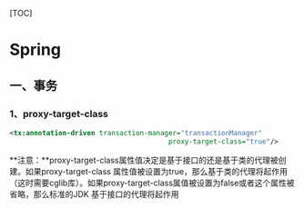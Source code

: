 [TOC]

# Spring

## 一、事务

### 1、proxy-target-class

```xml
<tx:annotation-driven transaction-manager="transactionManager" 
                                       proxy-target-class="true"/>
```

**注意：**proxy-target-class属性值决定是基于接口的还是基于类的代理被创建。如果proxy-target-class 属性值被设置为true，那么基于类的代理将起作用（这时需要cglib库）。如果proxy-target-class属值被设置为false或者这个属性被省略，那么标准的JDK 基于接口的代理将起作用